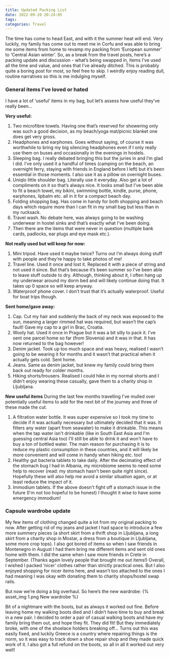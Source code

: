 ```yaml
---
title: Updated Packing List
date: 2022-09-20 20:24:05
tags:
categories: Travel
---
```

The time has come to head East, and with it the summer heat will end. Very luckily, my family has come out to meet me in Corfu and was able to bring me some items from home to revamp my packing from ‘European summer’ to ‘Central Asian winter’. So, as a break from the travel posts, here’s a packing update and discussion - what’s being swapped in, items I’ve used all the time and value, and ones that I’ve already ditched. This is probably quite a boring post for most, so feel free to skip. I weirdly enjoy reading dull, routine narratives so this is me indulging myself.

### General items I’ve loved or hated

I have a lot of ‘useful’ items in my bag, but let’s assess how useful they’ve really been…

**Very useful:**

1. Two microfibre towels. Having one that’s reserved for showering only was such a good decision, as my beach/yoga mat/picnic blanket one does get very gross.
2. Headphones and earphones. Goes without saying, of course it was worthwhile to bring my big silencing headphones even if I only really use them on buses and occasionally in the evenings in hostels.
3. Sleeping bag. I really debated bringing this but the juries in and I’m glad I did. I’ve only used it a handful of times (camping on the beach, an overnight ferry, staying with friends in England before I left) but it’s been essential in those moments. I also use it as a pillow on overnight buses.
4. Uniqlo little shoulder bag. Literally use it everyday. Also get a lot of compliments on it so that’s always nice. It looks small but I’ve been able to fit a beach towel, my bikini, swimming bottle, kindle, purse, phone, earphones, lipbalm etc. all in it for a compact beach day.
5. Folding shopping bag. Has come in handy for both shopping and beach days which require more than I can fit in my small bag but less than in my rucksack.
6. Travel wash. No debate here, was always going to be washing underwear in hostel sinks and that’s exactly what I’ve been doing.
7. Then there are the items that were never in question (multiple bank cards, padlocks, ear plugs and eye mask etc.).

**Not really used but will keep for now:**

1. Mini tripod. Have used it maybe twice? Turns out I’m always doing stuff with people and they’re happy to take photos of me!
2. Travel line. Used it once and lost it. Replaced it with a piece of string and not used it since. But that’s because it’s been summer so I’ve been able to leave stuff outside to dry. Although, thinking about it, I often hang up my underwear around my dorm bed and will likely continue doing that. It takes up 0 space so will keep anyway.
3. Waterproof phone cover. I don’t trust that it’s actually waterproof. Useful for boat trips though.

**Sent home/gave away:**

1. Cap. Cut my hair and suddenly the back of my neck was exposed to the sun, meaning a larger rimmed hat was required, but wasn’t the cap’s fault! Gave my cap to a girl in Brac, Croatia.
2. Wooly hat. Used it once in Prague but it was a bit silly to pack it. I’ve sent one parcel home so far (from Slovenia) and it was in that. It has now returned to the bag however!
3. Denim jacket. Took up too much space and was heavy, realised I wasn’t going to be wearing it for months and it wasn’t that practical when it actually gets cold. Sent home.
4. Jeans. Same as denim jacket, but knew my family could bring them back out ready for colder months.
5. Hiking shorts/trousers. Realised I could hike in my normal shorts and I didn’t enjoy wearing these casually, gave them to a charity shop in Lljubljana.

**New useful items**
During the last few months travelling I've mulled over potentially useful items to add for the next bit of the journey and three of these made the cut.
1. A filtration water bottle. It was super expensive so I took my time to decide if it was actually necessary but ultimately decided that it was. It filters any water (apart from seawater) to make it drinkable. This means when the tap water isn't drinkable (like in South East Asia and I'm guessing central Asia too) I'll still be able to drink it and won't have to buy a ton of bottled water. The main reason for purchasing it is to reduce my plastic consumption in these countries, and it will likely be more convenient and will come in handy when hiking etc. too!
2. Healthy gut bacteria tablets to take daily. After the decimating effect of the stomach bug I had in Albania, my microbiome seems to need some help to recover (read: my stomach hasn't been quite right since). Hopefully these will also help me avoid a similar situation again, or at least reduce the impact of it.
3. Immodium tablets. If the above doesn't fight off a stomach issue in the future (I'm not too hopeful to be honest) I thought it wise to have some emergency immodium!

### Capsule wardrobe update

My few items of clothing changed quite a lot from my original packing to now. After getting rid of my jeans and jacket I had space to introduce a few more summery pieces (a short skirt from a thrift shop in Lljubljana, a long skirt from a charity shop in Mostar, a dress from a boutique in Lljubljana, some more crop tops). I also got bored of items so when I saw friends in Montenegro in August I had them bring me different items and sent old ones home with them. I did the same when I saw more friends in Crete in September. (Thanks again lovely people that brought me out items!) Overall, I wished I packed ‘nicer’ clothes rather than strictly practical ones. But I also enjoyed shopping for nicer items here, and wasn’t too attached to the ones I had meaning I was okay with donating them to charity shops/hostel swap rails.

But now we’re doing a big overhaul. So here’s the new wardrobe:
{% asset_img 1.png New wardrobe %}

Bit of a nightmare with the boots, but as always it worked out fine. Before leaving home my walking boots died and I didn’t have time to buy and break in a new pair. I decided to order a pair of casual walking boots and have my family bring them out, and hope they fit. They did fit! But they immediately broke, with one of the shoelace holders breaking off… Turns out this was easily fixed, and luckily Greece is a country where repairing things is the norm, so it was easy to track down a shoe repair shop and they made quick work of it. I also got a full refund on the boots, so all in all it worked out very well!
